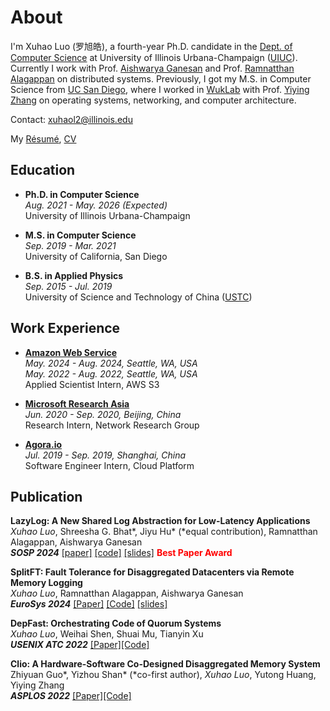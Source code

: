# About

I'm Xuhao Luo (罗旭皓), a fourth-year Ph.D. candidate in the [Dept. of Computer Science](https://cs.illinois.edu) at University of Illinois Urbana-Champaign ([UIUC](https://illinois.edu/)). Currently I work with Prof. [Aishwarya Ganesan](https://aishwaryaganesan.github.io/) and Prof. [Ramnatthan Alagappan](https://ramalagappan.github.io/) on distributed systems. Previously, I got my M.S. in Computer Science from [UC San Diego](https://ucsd.edu), where I worked in [WukLab](http://wuklab.io) with Prof. [Yiying Zhang](https://cseweb.ucsd.edu/~yiying/) on operating systems, networking, and computer architecture. 

Contact: xuhaol2@illinois.edu

<p>
  My
  <a href="/Luo_Xuhao_Resume.pdf">Résumé</a>,
  <a href="/Luo_Xuhao_CV.pdf">CV</a>
</p>


## Education

- **Ph.D. in Computer Science**  
  *Aug. 2021 - May. 2026 (Expected)*  
  University of Illinois Urbana-Champaign

- **M.S. in Computer Science**  
  *Sep. 2019 - Mar. 2021*    
  University of California, San Diego

- **B.S. in Applied Physics**  
  *Sep. 2015 - Jul. 2019*  
  University of Science and Technology of China ([USTC](https://en.ustc.edu.cn))

## Work Experience

- **[Amazon Web Service](https://aws.amazon.com)**  
  *May. 2024 - Aug. 2024, Seattle, WA, USA*  
  *May. 2022 - Aug. 2022, Seattle, WA, USA*  
  Applied Scientist Intern, AWS S3

- **[Microsoft Research Asia](https://www.msra.cn)**  
  *Jun. 2020 - Sep. 2020, Beijing, China*  
  Research Intern, Network Research Group

- **[Agora.io](https://agora.io)**  
  *Jul. 2019 - Sep. 2019, Shanghai, China*  
  Software Engineer Intern, Cloud Platform

## Publication

 **LazyLog: A New Shared Log Abstraction for Low-Latency Applications**  
 *Xuhao Luo*, Shreesha G. Bhat\*, Jiyu Hu\* (\*equal contribution), Ramnatthan Alagappan, Aishwarya Ganesan  
 ***SOSP 2024*** 
 [[paper]](https://dl.acm.org/doi/pdf/10.1145/3694715.3695983)
 [[code]](https://github.com/dassl-uiuc/LazyLog-Artifact)
 <a href="/slides/LazyLog_presentation.pdf">[slides]</a> 
 <span style="color: red; font-weight: bold;">Best Paper Award</span>

 **SplitFT: Fault Tolerance for Disaggregated Datacenters via Remote Memory Logging**  
 *Xuhao Luo*, Ramnatthan Alagappan, Aishwarya Ganesan  
 ***EuroSys 2024*** 
 [[Paper]](https://dl.acm.org/doi/pdf/10.1145/3627703.3629561)
 [[Code]](https://github.com/dassl-uiuc/compute-side-log)
 <a href="/slides/splitft_presentation.pdf">[slides]</a>

 **DepFast: Orchestrating Code of Quorum Systems**  
 *Xuhao Luo*, Weihai Shen, Shuai Mu, Tianyin Xu  
 ***USENIX ATC 2022*** [[Paper]](https://www.usenix.org/system/files/atc22-luo.pdf)[[Code]](https://github.com/stonysystems/depfast-ae)

 **Clio: A Hardware-Software Co-Designed Disaggregated Memory System**  
 Zhiyuan Guo\*, Yizhou Shan\* (\*co-first author), *Xuhao Luo*, Yutong Huang, Yiying Zhang  
 ***ASPLOS 2022*** [[Paper]](https://dl.acm.org/doi/pdf/10.1145/3503222.3507762)[[Code]](https://github.com/WukLab/Clio)
